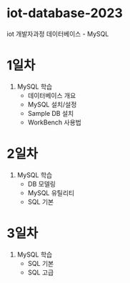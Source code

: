 # iot-database-2023
iot 개발자과정 데이터베이스 - MySQL

# 1일차
1. MySQL 학습
    - 데이터베이스 개요
    - MySQL 설치/설정
    - Sample DB 설치
    - WorkBench 사용법

# 2일차 
1. MySQL 학습
    - DB 모델링
    - MySQL 유틸리티
    - SQL 기본
    
# 3일차
1. MySQL 학습
    - SQL 기본
    - SQL 고급 
